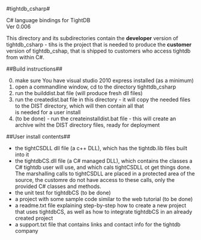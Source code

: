 #tightdb_csharp#

C# language bindings for TightDB  
Ver 0.006  


This directory and its subdirectories contain the **developer** version of tightdb_csharp - tihs is the project that is needed to produce the **customer** version of tightdb_cshap, that is shipped to customers who access tightdb from within C#.  

##Build instructions##

0) make sure You have visual studio 2010 express installed (as a minimum)  
1) open a commandline window, cd to the directory tighttdb_csharp  
2) run the builddist.bat file (will produce fresh dll files)  
3) run the createdist.bat file in this directory - it will copy the needed files to the DIST directory, which will then contain all that  
is needed for a user install  
4) (to be done) - run the createinstalldist.bat file  - this will create an archive wiht the DIST directory files, ready for deployment  

##User install contents##

- the tightCSDLL dll file (a c++ DLL), which has the tightdb.lib files built into it  
- the tightdbCS.dll file (a C# managed DLL), which contains the classes a C# tightdb user will use, and which cals tightCSDLL ot get things done. The marshalling calls to tightCSDLL are placed in a protected area of the source, the customre do not have access to these calls, only the provided C# classes and methods.  
- the unit test for tightdbCS (to be done)  
- a project with some sample code similar to the web tutorial (to be done)  
- a readme.txt file explaining step-by-step how to create a new project that uses tightdbCS, as well as how to integrate tightdbCS in an already created project  
- a support.txt file that contains links and contact info for the tightdb company  